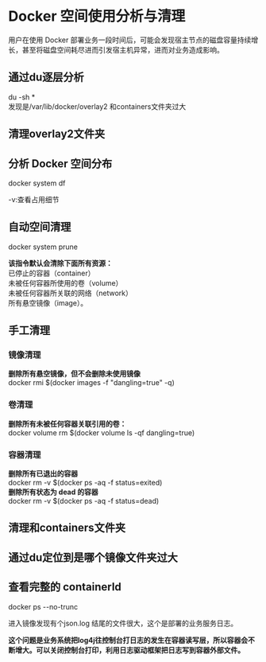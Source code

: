 # Docker 空间使用分析与清理

用户在使用 Docker 部署业务一段时间后，可能会发现宿主节点的磁盘容量持续增长，甚至将磁盘空间耗尽进而引发宿主机异常，进而对业务造成影响。   

## 通过du逐层分析  
du -sh *  
发现是/var/lib/docker/overlay2 和containers文件夹过大   

## 清理overlay2文件夹   

## 分析 Docker 空间分布  
docker system df   

-v:查看占用细节  

## 自动空间清理  
docker system prune   

**该指令默认会清除下面所有资源：**  
已停止的容器（container）  
未被任何容器所使用的卷（volume）   
未被任何容器所关联的网络（network）   
所有悬空镜像（image）。     

## 手工清理

### 镜像清理   
**删除所有悬空镜像，但不会删除未使用镜像**  
docker rmi $(docker images -f "dangling=true" -q)   

### 卷清理   
**删除所有未被任何容器关联引用的卷：**   
docker volume rm $(docker volume ls -qf dangling=true)   

### 容器清理   
**删除所有已退出的容器**  
docker rm -v $(docker ps -aq -f status=exited)  
**删除所有状态为 dead 的容器**   
docker rm -v $(docker ps -aq -f status=dead)    

## 清理和containers文件夹  

## 通过du定位到是哪个镜像文件夹过大  

## 查看完整的 containerId   
docker ps --no-trunc    

进入镜像发现有个json.log 结尾的文件很大，这个是部署的业务服务日志。   

**这个问题是业务系统把log4j往控制台打日志的发生在容器读写层，所以容器会不断增大。可以关闭控制台打印，利用日志驱动框架把日志写到容器外部文件。**  






